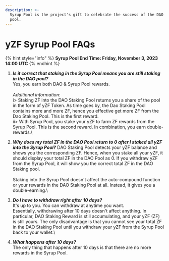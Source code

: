 ```yaml
---
description: >-
  Syrup Pool is the project's gift to celebrate the success of the DAO staking
  pool.
---
```


# yZF Syrup Pool FAQs

{% hint style="info" %}
**Syrup Pool End Time: Friday, November 3, 2023 14:00 UTC**
{% endhint %}

1. _**Is it correct that staking in the Syrup Pool means you are still staking in the DAO pool?**_\
   Yes, you earn both DAO & Syrup Pool rewards. \
   \
   _Additional information_: \
   i> Staking ZF into the DAO Staking Pool returns you a share of the pool in the form of yZF Token. As time goes by, the Dao Staking Pool contains more and more ZF, hence you effective get more ZF from the Dao Staking Pool. This is the first reward. \
   ii> With Syrup Pool, you stake your yZF to farm ZF rewards from the Syrup Pool. This is the second reward. In combination, you earn double-rewards.\

2. _**Why does my total ZF in the DAO Pool return to 0 after I staked all yZF into the Syrup Pool?**_ DAO Staking Pool detects your yZF balance and shows you the corresponding ZF. Hence, when you stake all your yZF, it should display your total ZF in the DAO Pool as 0. If you withdraw yZF from the Syrup Pool, it will show you the correct total ZF in the DAO Staking pool.\
   \
   Staking into the Syrup Pool doesn't affect the auto-compound function or your rewards in the DAO Staking Pool at all. Instead, it gives you a double-earning.\

3. _**Do I have to withdraw right after 10 days?**_ \
   It's up to you. You can withdraw at anytime you want. \
   Essentially, withdrawing after 10 days doesn't affect anything. In particular, DAO Staking Reward is still accumulating, and your yZF (ZF) is still yours. The only disadvantage is that you cannot see your total ZF in the DAO Staking Pool until you withdraw your yZF from the Syrup Pool back to your wallet.\

4. _**What happens after 10 days?**_ \
   The only thing that happens after 10 days is that there are no more rewards in the Syrup Pool.

